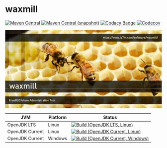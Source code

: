 waxmill
===

[![Maven Central](https://img.shields.io/maven-central/v/com.io7m.waxmill/com.io7m.waxmill.svg?style=flat-square)](http://search.maven.org/#search%7Cga%7C1%7Cg%3A%22com.io7m.waxmill%22)
[![Maven Central (snapshot)](https://img.shields.io/nexus/s/https/oss.sonatype.org/com.io7m.waxmill/com.io7m.waxmill.svg?style=flat-square)](https://oss.sonatype.org/content/repositories/snapshots/com/io7m/waxmill/)
[![Codacy Badge](https://img.shields.io/codacy/grade/6589f45ce9894044b13940a85aaf555c.svg?style=flat-square)](https://www.codacy.com/app/github_79/waxmill?utm_source=github.com&amp;utm_medium=referral&amp;utm_content=io7m/waxmill&amp;utm_campaign=Badge_Grade)
[![Codecov](https://img.shields.io/codecov/c/github/io7m/waxmill.svg?style=flat-square)](https://codecov.io/gh/io7m/waxmill)

![waxmill](./src/site/resources/waxmill.jpg?raw=true)

| JVM             | Platform | Status |
|-----------------|----------|--------|
| OpenJDK LTS     | Linux    | [![Build (OpenJDK LTS, Linux)](https://img.shields.io/github/workflow/status/io7m/waxmill/main-openjdk_lts-linux)](https://github.com/io7m/waxmill/actions?query=workflow%3Amain-openjdk_lts-linux) |
| OpenJDK Current | Linux    | [![Build (OpenJDK Current, Linux)](https://img.shields.io/github/workflow/status/io7m/waxmill/main-openjdk_current-linux)](https://github.com/io7m/waxmill/actions?query=workflow%3Amain-openjdk_current-linux)
| OpenJDK Current | Windows  | [![Build (OpenJDK Current, Windows)](https://img.shields.io/github/workflow/status/io7m/waxmill/main-openjdk_current-windows)](https://github.com/io7m/waxmill/actions?query=workflow%3Amain-openjdk_current-windows)

